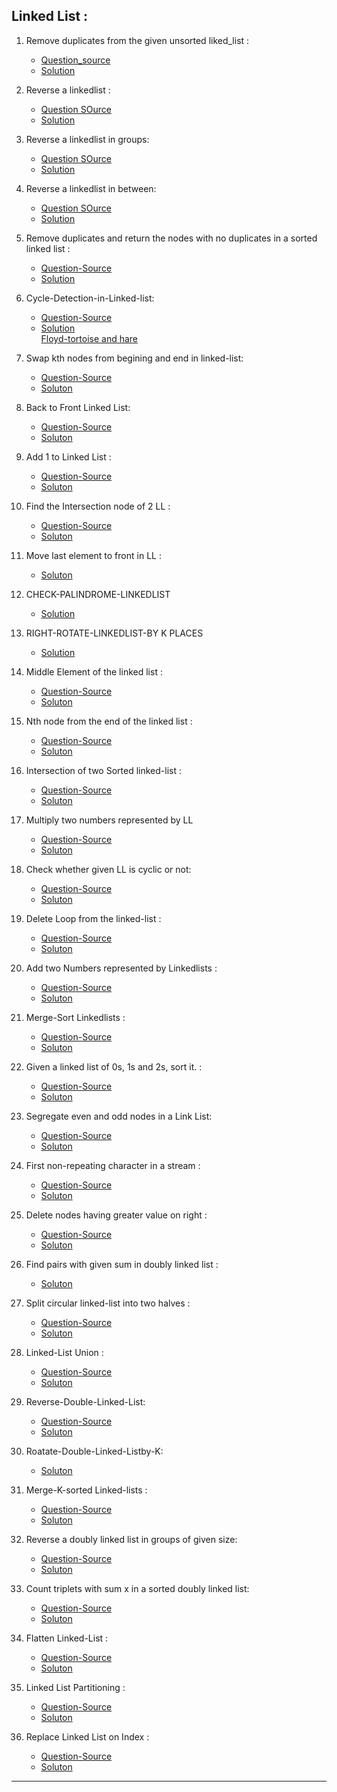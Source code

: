 ## Linked List :

1. Remove duplicates from the given unsorted liked_list : <br>
    - [Question_source](https://binarysearch.com/problems/Remove-Duplicates-in-Linked-List) <br>
    - [Solution ](https://github.com/karthik-siru/practice-simple/blob/main/linked_list/remove_duplicates.py)

2. Reverse a linkedlist :<br>
    - [Question SOurce ](https://binarysearch.com/problems/Reverse-a-Linked-List) <br>
    - [Solution](https://github.com/karthik-siru/practice-simple/blob/main/linked_list/reverse_linked_list.py) <br>

3. Reverse a linkedlist in groups:<br>
    - [Question SOurce ](https://binarysearch.com/problems/Reverse-Linked-List-Groups) <br>
    - [Solution](https://github.com/karthik-siru/practice-simple/blob/main/linked_list/reverse_linked_list_in_groups.py) <br>

4. Reverse a linkedlist in between:<br>
    - [Question SOurce ](https://leetcode.com/problems/reverse-linked-list-ii/) <br>
    - [Solution](https://github.com/karthik-siru/practice-simple/blob/main/linked_list/reverse_between_linked_list.py) <br>

5. Remove duplicates and return the nodes with no duplicates in a sorted linked list :<br>
    - [Question-Source](https://leetcode.com/problems/remove-duplicates-from-sorted-list-ii/)<br>
    - [Solution](https://github.com/karthik-siru/practice-simple/blob/main/linked_list/remove_duplicates_sorted_ll.py)<br>

6. Cycle-Detection-in-Linked-list:<br>
    - [Question-Source](https://leetcode.com/problems/linked-list-cycle/)<br>
    - [Solution](https://github.com/karthik-siru/practice-simple/blob/main/linked_list/cycle_detection.py)<br>
   [Floyd-tortoise and hare](https://en.wikipedia.org/wiki/Cycle_detection#Floyd's_tortoise_and_hare)<br>

7. Swap kth nodes from begining and end in linked-list:<br>
    - [Question-Source](https://binarysearch.com/problems/Swap-Kth-Node-Values)<br>
    - [Soluton](https://github.com/karthik-siru/practice-simple/blob/main/linked_list/swap_kth_nodes.py)<br>

8. Back to Front Linked List:<br>
    - [Question-Source](https://binarysearch.com/problems/Back-to-Front-Linked-List)<br>
    - [Soluton](https://github.com/karthik-siru/practice-simple/blob/main/linked_list/back_to_front.py)<br>

9. Add 1 to Linked List :<br>
    - [Question-Source](https://practice.geeksforgeeks.org/problems/add-1-to-a-number-represented-as-linked-list/1#)<br>
    - [Soluton](https://github.com/karthik-siru/practice-simple/blob/main/linked_list/add1toll.py)<br>

10. Find the Intersection node of 2 LL :<br>
     - [Question-Source](https://practice.geeksforgeeks.org/problems/intersection-point-in-y-shapped-linked-lists/1#)<br>
     - [Soluton](https://github.com/karthik-siru/practice-simple/blob/main/linked_list/intersectionOfll.py)<br>


11. Move last element to front in LL :<br>
     - [Soluton](https://github.com/karthik-siru/practice-simple/blob/main/linked_list/movetofront.py)<br>

12. CHECK-PALINDROME-LINKEDLIST
     - [Solution](https://github.com/karthik-siru/practice-simple/blob/main/linked_list/palindrome_linked_list.py)<br>

13. RIGHT-ROTATE-LINKEDLIST-BY K PLACES
     - [Solution](https://github.com/karthik-siru/practice-simple/blob/main/linked_list/rotate_linked_list_by_k.py)<br>

14. Middle Element of the linked list :<br>
     - [Question-Source](https://leetcode.com/problems/middle-of-the-linked-list/)<br>
     - [Soluton](https://github.com/karthik-siru/practice-simple/blob/main/linked_list/middle.py)<br>

15. Nth node from the end of the linked list :<br>
     - [Question-Source](https://leetcode.com/problems/middle-of-the-linked-list/)<br>
     - [Soluton](https://github.com/karthik-siru/practice-simple/blob/main/linked_list/nthnodefromlast.py)<br>

16. Intersection of two Sorted linked-list : <br>
     - [Question-Source](https://practice.geeksforgeeks.org/problems/intersection-of-two-sorted-linked-lists/1#)<br>
     - [Soluton](https://github.com/karthik-siru/practice-simple/blob/main/linked_list/intersectionofll.py)<br>

17. Multiply two numbers represented by LL <br>
     - [Question-Source](https://practice.geeksforgeeks.org/problems/multiply-two-linked-lists/1#)<br>
     - [Soluton](https://github.com/karthik-siru/practice-simple/blob/main/linked_list/multipyll.py)<br>

18. Check whether given LL is cyclic or not: <br>
     - [Question-Source](https://practice.geeksforgeeks.org/problems/multiply-two-linked-lists/1#)<br>
     - [Soluton](https://github.com/karthik-siru/practice-simple/blob/main/linked_list/cycclicll.py)<br>

19. Delete Loop from the linked-list : <br>
     - [Question-Source](https://practice.geeksforgeeks.org/problems/remove-loop-in-linked-list/1)<br>
     - [Soluton](https://github.com/karthik-siru/practice-simple/blob/main/linked_list/deleteloop.py)<br>  

20. Add two Numbers represented by Linkedlists : <br>
     - [Question-Source](https://practice.geeksforgeeks.org/problems/add-two-numbers-represented-by-linked-lists/1#)<br>
     - [Soluton](https://github.com/karthik-siru/practice-simple/blob/main/linked_list/addnumbers.py)<br> 

21. Merge-Sort Linkedlists : <br>
     - [Question-Source](https://practice.geeksforgeeks.org/problems/sort-a-linked-list/1#)<br>
     - [Soluton](https://github.com/karthik-siru/practice-simple/blob/main/linked_list/mergeSort.py)<br> 

22. Given a linked list of 0s, 1s and 2s, sort it. :<br>
     - [Question-Source](https://practice.geeksforgeeks.org/problems/given-a-linked-list-of-0s-1s-and-2s-sort-it/1#)<br>
     - [Soluton](https://github.com/karthik-siru/practice-simple/blob/main/linked_list/sort012.py)<br>
 
23. Segregate even and odd nodes in a Link List:<br>
     - [Question-Source](https://practice.geeksforgeeks.org/problems/segregate-even-and-odd-nodes-in-a-linked-list5035/1#)<br>
     - [Soluton](https://github.com/karthik-siru/practice-simple/blob/main/linked_list/segevenodd.py)<br>

24. First non-repeating character in a stream :<br>
     - [Question-Source](https://practice.geeksforgeeks.org/problems/first-non-repeating-character-in-a-stream1216/1#)<br>
     - [Soluton](https://github.com/karthik-siru/practice-simple/blob/main/linked_list/norepeat.py)<br>

25. Delete nodes having greater value on right :<br>
     - [Question-Source](https://practice.geeksforgeeks.org/problems/delete-nodes-having-greater-value-on-right/1#)<br>
     - [Soluton](https://github.com/karthik-siru/practice-simple/blob/main/linked_list/greaterright.py)<br>

26. Find pairs with given sum in doubly linked list :<br>
     - [Soluton](https://github.com/karthik-siru/practice-simple/blob/main/linked_list/sumpairs-dll.py)<br>

27. Split circular linked-list into two halves :<br>
     - [Question-Source](https://practice.geeksforgeeks.org/problems/split-a-circular-linked-list-into-two-halves/1#)<br>
     - [Soluton](https://github.com/karthik-siru/practice-simple/blob/main/linked_list/splitll.py)<br>

28. Linked-List Union :<br>
     - [Question-Source](https://binarysearch.com/problems/Linked-List-Union)<br>
     - [Soluton](https://github.com/karthik-siru/practice-simple/blob/main/linked_list/llunion.py)<br>

29. Reverse-Double-Linked-List:<br>
     - [Question-Source](https://practice.geeksforgeeks.org/problems/reverse-a-doubly-linked-list/1#)<br>
     - [Soluton](https://github.com/karthik-siru/practice-simple/blob/main/linked_list/reversedll.py)<br>

30. Roatate-Double-Linked-Listby-K:<br>
     - [Soluton](https://github.com/karthik-siru/practice-simple/blob/main/linked_list/rotatedll.py)<br>

31. Merge-K-sorted Linked-lists :<br>
     - [Question-Source](https://practice.geeksforgeeks.org/problems/merge-k-sorted-linked-lists/1)<br>
     - [Soluton](https://github.com/karthik-siru/practice-simple/blob/main/linked_list/mergekll.py)<br>

32. Reverse a doubly linked list in groups of given size:<br>
     - [Question-Source](https://www.geeksforgeeks.org/reverse-doubly-linked-list-groups-given-size/)<br>
     - [Soluton](https://github.com/karthik-siru/practice-simple/blob/main/linked_list/rotatekdll.py)<br>

33. Count triplets with sum x in a sorted doubly linked list:<br>
     - [Question-Source](https://www.geeksforgeeks.org/count-triplets-sorted-doubly-linked-list-whose-sum-equal-given-value-x/)<br>
     - [Soluton](https://github.com/karthik-siru/practice-simple/blob/main/linked_list/tripletindll.py)<br>

34. Flatten Linked-List :<br>
     - [Question-Source](https://practice.geeksforgeeks.org/problems/flattening-a-linked-list/1#)<br>
     - [Soluton](https://github.com/karthik-siru/practice-simple/blob/main/linked_list/flatten.py)<br>

35. Linked List Partitioning :
      - [Question-Source](https://binarysearch.com/problems/Linked-List-Partitioning)<br>
      - [Soluton](https://github.com/karthik-siru/practice-simple/blob/main/linked_list/partition.py)<br>
      
36. Replace Linked List on Index :
      - [Question-Source](https://binarysearch.com/problems/Replace-Linked-List-on-Index)<br>
      - [Soluton](https://github.com/karthik-siru/practice-simple/blob/main/linked_list/replace_ll.py)<br>
---